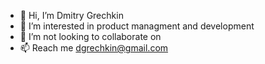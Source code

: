 - 👋 Hi, I’m Dmitry Grechkin
- 👀 I’m interested in product managment and development
- 💞️ I’m not looking to collaborate on
- 📫 Reach me dgrechkin@gmail.com

